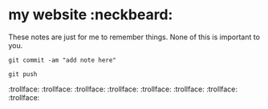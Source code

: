 
# my website :neckbeard:
These notes are just for me to remember things. None of this is important to you.
```
git commit -am "add note here"
```

```
git push
```
 :trollface: :trollface: :trollface: :trollface: :trollface: :trollface: :trollface: :trollface:
